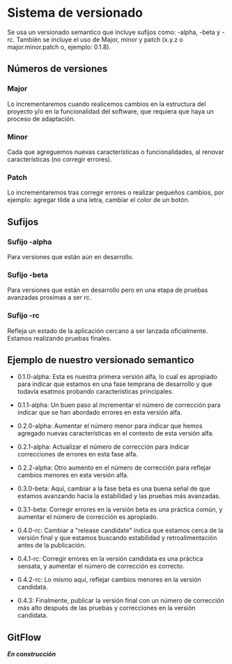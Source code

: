 # Sistema de versionado

Se usa un versionado semantico que incluye sufijos como: -alpha, -beta y -rc. También se incluye el uso de Major, minor y patch (x.y.z o major.minor.patch o, ejemplo: 0.1.8).

## Números de versiones

### Major
Lo incrementaremos cuando realicemos cambios en la estructura del proyecto y/o en la funcionalidad del software, que requiera que haya un proceso de adaptación.

### Minor
Cada que agreguemos nuevas características o funcionalidades, al renovar características (no corregir errores). 

### Patch
Lo incrementaremos tras corregir errores o realizar pequeños cambios, por ejemplo: agregar tilde a una letra, cambiar el color de un botón. 


## Sufijos
### Sufijo -alpha
Para versiones que están aún en desarrollo.

### Sufijo -beta
Para versiones que están en desarrollo pero en una etapa de pruebas avanzadas proximas a ser rc.

### Sufijo -rc
Refleja un estado de la aplicación cercano a ser lanzada oficialmente. Estamos realizando pruebas finales.

## Ejemplo de nuestro versionado semantico

- 0.1.0-alpha: Esta es nuestra primera versión alfa, lo cual es apropiado para indicar que estamos en una fase temprana de desarrollo y que todavía esatmos probando características principales.

- 0.1.1-alpha: Un buen paso al incrementar el número de corrección para indicar que se han abordado errores en esta versión alfa.

- 0.2.0-alpha: Aumentar el número menor para indicar que hemos agregado nuevas características en el contexto de esta versión alfa.

- 0.2.1-alpha: Actualizar el número de corrección para indicar correcciones de errores en esta fase alfa.

- 0.2.2-alpha: Otro aumento en el número de corrección para reflejar cambios menores en esta versión alfa.

- 0.3.0-beta: Aquí, cambiar a la fase beta es una buena señal de que estamos avanzando hacia la estabilidad y las pruebas más avanzadas.

- 0.3.1-beta: Corregir errores en la versión beta es una práctica común, y aumentar el número de corrección es apropiado.

- 0.4.0-rc: Cambiar a "release candidate" indica que estamos cerca de la versión final y que estamos buscando estabilidad y retroalimentación antes de la publicación.

- 0.4.1-rc: Corregir errores en la versión candidata es una práctica sensata, y aumentar el número de corrección es correcto.

- 0.4.2-rc: Lo mismo aquí, reflejar cambios menores en la versión candidata.

- 0.4.3: Finalmente, publicar la versión final con un número de corrección más alto después de las pruebas y correcciones en la versión candidata.

## GitFlow

***En construcción***


